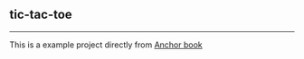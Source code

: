 ## tic-tac-toe
---

This is a example project directly from [Anchor book](https://book.anchor-lang.com/anchor_in_depth/milestone_project_tic-tac-toe.html "Link to the project chapter")